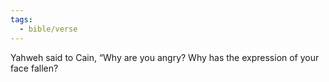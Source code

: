```yaml
---
tags:
  - bible/verse
---
```

Yahweh said to Cain, “Why are you angry? Why has the expression of your face fallen?